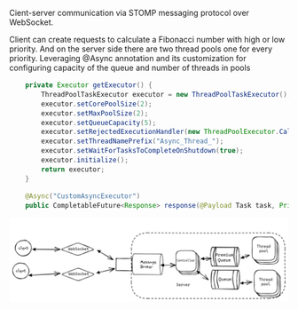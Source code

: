 Cient-server communication via STOMP messaging protocol over WebSocket.

Client can create requests to calculate a Fibonacci number with high or low priority.
And on the server side there are two thread pools one for every priority. 
Leveraging @Async annotation and its customization for configuring capacity of the queue and
number of threads in pools

````java
    private Executor getExecutor() {
        ThreadPoolTaskExecutor executor = new ThreadPoolTaskExecutor();
        executor.setCorePoolSize(2);
        executor.setMaxPoolSize(2);
        executor.setQueueCapacity(5);
        executor.setRejectedExecutionHandler(new ThreadPoolExecutor.CallerRunsPolicy());
        executor.setThreadNamePrefix("Async_Thread_");
        executor.setWaitForTasksToCompleteOnShutdown(true);
        executor.initialize();
        return executor;
    }
````
````java
    @Async("CustomAsyncExecutor")
    public CompletableFuture<Response> response(@Payload Task task, Principal user) throws InterruptedException {
````
![](Arhitecture.png)
